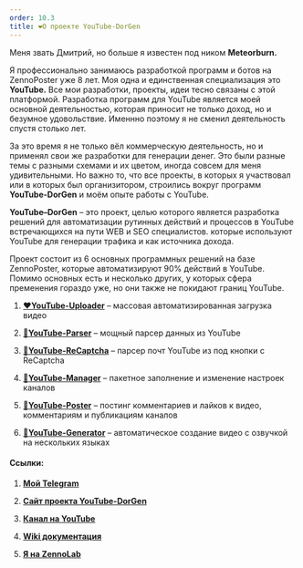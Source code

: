 ```yaml
---
order: 10.3
title: ❤️О проекте YouTube-DorGen
---
```


Меня звать Дмитрий, но больше я известен под ником **Meteorburn.**

Я профессионально занимаюсь разработкой программ и ботов на ZennoPoster уже 8 лет. Моя одна и единственная специализация это **YouTube.** Все мои разработки, проекты, идеи тесно связаны с этой  платформой. Разработка программ для YouTube является моей основной деятельностью, которая приносит не  только доход, но и безумное удовольствие. Именнно поэтому я не сменил деятельность спустя столько лет.

За это время я не только вёл коммерческую деятельность, но и применял свои же разработки для генерации денег. Это были разные темы с разными схемами и их цветом, иногда совсем для меня удивительными. Но важно то, что все проекты, в которых я участвовал или в которых был организитором, строились вокруг программ **YouTube-DorGen** и моём опыте работы с YouTube.

**YouTube–DorGen** – это проект, целью которого является разработка решений для автоматизации рутинных действий и процессов в YouTube встречающихся на пути WEB и SEO специалистов. которые используют YouTube для генерации трафика и как источника дохода.

Проект состоит из 6 основных программных решений на базе ZennoPoster, которые автоматизируют 90% действий в YouTube. Помимо основных есть и несколько других, у которых сфера пременения гораздо уже, но они также не покидают границ YouTube.



1. [**❤️YouTube-Uploader**](https://zennolab.com/discussion/threads/youtube-uploader-v4-5-1-massovaja-avtomatizirovannaja-zagruzka-video-v-youtube.35333/)  – массовая автоматизированная загрузка видео

2. [**💛YouTube-Parser**](https://zennolab.com/discussion/threads/youtube-parser-v5-0-moschnyj-parser-dannyx-youtube.40158/?roistat_visit=1041982) – мощный парсер данных из YouTube

3. [**🩵YouTube-ReCaptcha**](https://zenno.club/discussion/threads/youtube-emails-1-0-7-parser-pocht-youtube-iz-pod-knopki-s-recaptcha.121812/) – парсер почт YouTube из под кнопки с ReCaptcha

4. [**💚YouTube-Manager**](https://zennolab.com/discussion/threads/youtube-manager-v3-3-0-udobnoe-upravlenie-mnozhestvom-kanalov-youtube.45226) – пакетное заполнение и изменение настроек каналов

5. [**💙YouTube-Poster**](https://zennolab.com/discussion/threads/youtube-socializer-v2-5-9-razgon-socialnyx-faktorov-youtube.53139) – постинг комментариев и лайков к видео, комментариям и публикациям каналов

6. [**🧡YouTube-Generator**](https://zenno.club/discussion/threads/youtube-generator-v1-4-5-generacija-kontenta-dlja-youtube-bez-navykov-montazha.60726/) –  автоматическое создание видео c озвучкой на нескольких языках

#### **Ссылки:**

1. [**Мой Telegram**](https://t.me/meteorburn)

2. [**Сайт проекта YouTube-DorGen**](https://youtube-dorgen.com)

3. [**Канал на YouTube**](https://www.youtube.com/@dorgen-software)

4. [**Wiki документация**](https://docs.youtube-dorgen.com)

5. [**Я на ZennoLab**](https://zenno.club/discussion/members/meteorburn.13934/#recent-content)